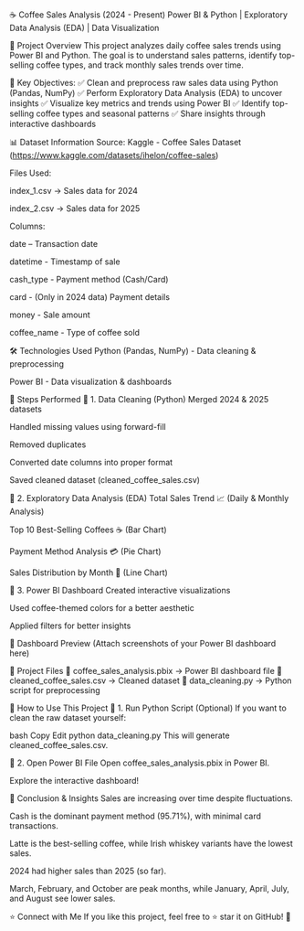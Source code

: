 ☕ Coffee Sales Analysis (2024 - Present)
Power BI & Python | Exploratory Data Analysis (EDA) | Data Visualization

📌 Project Overview
This project analyzes daily coffee sales trends using Power BI and Python. The goal is to understand sales patterns, identify top-selling coffee types, and track monthly sales trends over time.

🚀 Key Objectives:
✅ Clean and preprocess raw sales data using Python (Pandas, NumPy)
✅ Perform Exploratory Data Analysis (EDA) to uncover insights
✅ Visualize key metrics and trends using Power BI
✅ Identify top-selling coffee types and seasonal patterns
✅ Share insights through interactive dashboards

📊 Dataset Information
Source: Kaggle - Coffee Sales Dataset (https://www.kaggle.com/datasets/ihelon/coffee-sales)

Files Used:

index_1.csv → Sales data for 2024

index_2.csv → Sales data for 2025

Columns:

date – Transaction date

datetime - Timestamp of sale

cash_type - Payment method (Cash/Card)

card - (Only in 2024 data) Payment details

money - Sale amount

coffee_name - Type of coffee sold

🛠 Technologies Used
Python (Pandas, NumPy) - Data cleaning & preprocessing

Power BI - Data visualization & dashboards

📌 Steps Performed
🔹 1. Data Cleaning (Python)
Merged 2024 & 2025 datasets

Handled missing values using forward-fill

Removed duplicates

Converted date columns into proper format

Saved cleaned dataset (cleaned_coffee_sales.csv)

🔹 2. Exploratory Data Analysis (EDA)
Total Sales Trend 📈 (Daily & Monthly Analysis)

Top 10 Best-Selling Coffees ☕ (Bar Chart)

Payment Method Analysis 💳 (Pie Chart)

Sales Distribution by Month 📆 (Line Chart)

🔹 3. Power BI Dashboard
Created interactive visualizations

Used coffee-themed colors for a better aesthetic

Applied filters for better insights

📸 Dashboard Preview
(Attach screenshots of your Power BI dashboard here)

📂 Project Files
📄 coffee_sales_analysis.pbix → Power BI dashboard file
📄 cleaned_coffee_sales.csv → Cleaned dataset
📄 data_cleaning.py → Python script for preprocessing

🚀 How to Use This Project
🔹 1. Run Python Script (Optional)
If you want to clean the raw dataset yourself:

bash
Copy
Edit
python data_cleaning.py
This will generate cleaned_coffee_sales.csv.

🔹 2. Open Power BI File
Open coffee_sales_analysis.pbix in Power BI.

Explore the interactive dashboard!

📢 Conclusion & Insights
Sales are increasing over time despite fluctuations.

Cash is the dominant payment method (95.71%), with minimal card transactions.

Latte is the best-selling coffee, while Irish whiskey variants have the lowest sales.

2024 had higher sales than 2025 (so far).

March, February, and October are peak months, while January, April, July, and August see lower sales.

⭐ Connect with Me
If you like this project, feel free to ⭐ star it on GitHub! 🚀
